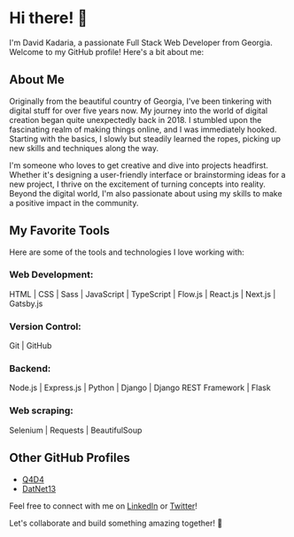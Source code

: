 # Hi there! 👋

I'm David Kadaria, a passionate Full Stack Web Developer from Georgia. Welcome to my GitHub profile! Here's a bit about me:

## About Me
Originally from the beautiful country of Georgia, I've been tinkering with digital stuff for over five years now. My journey into the world of digital creation began quite unexpectedly back in 2018. I stumbled upon the fascinating realm of making things online, and I was immediately hooked. Starting with the basics, I slowly but steadily learned the ropes, picking up new skills and techniques along the way.

I'm someone who loves to get creative and dive into projects headfirst. Whether it's designing a user-friendly interface or brainstorming ideas for a new project, I thrive on the excitement of turning concepts into reality. Beyond the digital world, I'm also passionate about using my skills to make a positive impact in the community.

## My Favorite Tools
Here are some of the tools and technologies I love working with:

### Web Development:
HTML | CSS | Sass | JavaScript | TypeScript | Flow.js | React.js | Next.js | Gatsby.js

### Version Control:
Git | GitHub

### Backend:
Node.js | Express.js | Python | Django | Django REST Framework | Flask

### Web scraping:
Selenium | Requests | BeautifulSoup

## Other GitHub Profiles
- [Q4D4](https://www.github.com/q4d4)
- [DatNet13](https://www.github.com/DatNet13)

Feel free to connect with me on [LinkedIn](https://www.linkedin.com/in/q4d4/) or [Twitter](https://twitter.com/DavidKadaria)!

Let's collaborate and build something amazing together! 🚀
